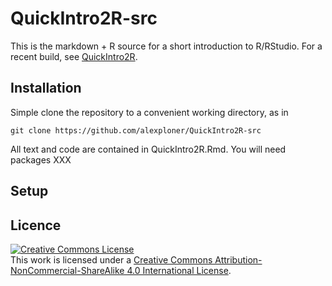 # QuickIntro2R-src

This is the markdown + R source for a short introduction to R/RStudio. For a recent build, see [QuickIntro2R](https://github.com/alexploner/QuickIntro2R "QuickIntro2R - the document"). 

## Installation 

Simple clone the repository to a convenient working directory, as in 

```
git clone https://github.com/alexploner/QuickIntro2R-src
```

All text and code are contained in QuickIntro2R.Rmd. You will need packages XXX

## Setup 

## Licence

<a rel="license" href="http://creativecommons.org/licenses/by-nc-sa/4.0/"><img alt="Creative Commons License" style="border-width:0" src="https://i.creativecommons.org/l/by-nc-sa/4.0/88x31.png" /></a><br />This work is licensed under a <a rel="license" href="http://creativecommons.org/licenses/by-nc-sa/4.0/">Creative Commons Attribution-NonCommercial-ShareAlike 4.0 International License</a>.

